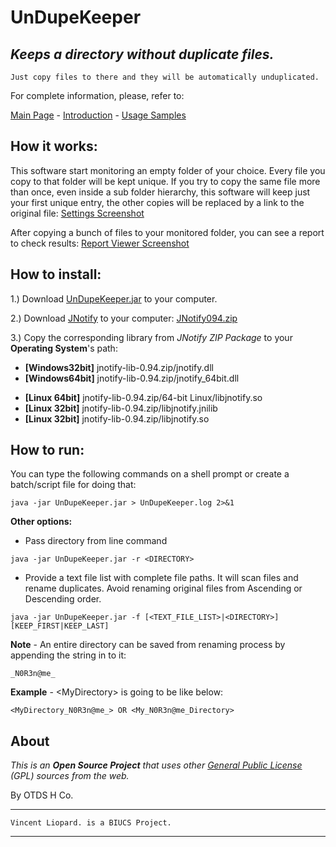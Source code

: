 # UnDupeKeeper

*Keeps a directory without duplicate files.*
--
    Just copy files to there and they will be automatically unduplicated.

For complete information, please, refer to:


[Main Page](http://vliopard.wordpress.com/undupekeeper/) - [Introduction](http://vliopard.wordpress.com/undupekeeper/introduction/) - [Usage Samples](http://vliopard.wordpress.com/undupekeeper/usage-samples/)

## How it works:
This software start monitoring an empty folder of your choice. Every file you copy to that folder will be kept unique. If you try to copy the same file more than once, even inside a sub folder hierarchy, this software will keep just your first unique entry, the other copies will be replaced by a link to the original file: [Settings Screenshot](https://github.com/vliopard/UnDupeKeeper/raw/master/undupekeeper1.png)

After copying a bunch of files to your monitored folder, you can see a report to check results: [Report Viewer Screenshot](https://github.com/vliopard/UnDupeKeeper/raw/master/undupekeeper2.png)

## How to install:
1.) Download [UnDupeKeeper.jar](https://github.com/vliopard/UnDupeKeeper/blob/master/UnDupeKeeper.jar?raw=true) to your computer. 

2.) Download [JNotify](http://jnotify.sourceforge.net/) to your computer: [JNotify094.zip](http://sourceforge.net/projects/jnotify/files/jnotify/jnotify-0.94/jnotify-lib-0.94.zip/download)

3.) Copy the corresponding library from *JNotify ZIP Package* to your **Operating System**'s path:

* **[Windows32bit]** jnotify-lib-0.94.zip/jnotify.dll
* **[Windows64bit]** jnotify-lib-0.94.zip/jnotify_64bit.dll
- **[Linux 64bit]** jnotify-lib-0.94.zip/64-bit Linux/libjnotify.so
- **[Linux 32bit]** jnotify-lib-0.94.zip/libjnotify.jnilib
- **[Linux 32bit]** jnotify-lib-0.94.zip/libjnotify.so

## How to run:
You can type the following commands on a shell prompt or create a batch/script file for doing that:

```
java -jar UnDupeKeeper.jar > UnDupeKeeper.log 2>&1
```

**Other options:**

- Pass directory from line command

```
java -jar UnDupeKeeper.jar -r <DIRECTORY>
```

- Provide a text file list with complete file paths. It will scan files and rename duplicates. Avoid renaming original files from Ascending or Descending order.

```
java -jar UnDupeKeeper.jar -f [<TEXT_FILE_LIST>|<DIRECTORY>] [KEEP_FIRST|KEEP_LAST]
```

**Note** - An entire directory can be saved from renaming process by appending the string in to it:

```
_N0R3n@me_
```

**Example** - \<MyDirectory\> is going to be like below:

```
<MyDirectory_N0R3n@me_> OR <My_N0R3n@me_Directory>
```

## About
*This is an* ***Open Source Project*** *that uses other [General Public License](http://www.gnu.org/copyleft/gpl.html) (GPL) sources from the web.*

By OTDS H Co.
___
    Vincent Liopard. is a BIUCS Project.
___
